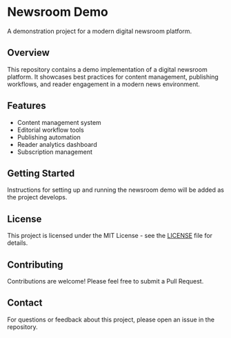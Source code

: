 # Newsroom Demo

A demonstration project for a modern digital newsroom platform.

## Overview

This repository contains a demo implementation of a digital newsroom platform. It showcases best practices for content management, publishing workflows, and reader engagement in a modern news environment.

## Features

- Content management system
- Editorial workflow tools
- Publishing automation
- Reader analytics dashboard
- Subscription management

## Getting Started

Instructions for setting up and running the newsroom demo will be added as the project develops.

## License

This project is licensed under the MIT License - see the [LICENSE](LICENSE) file for details.

## Contributing

Contributions are welcome! Please feel free to submit a Pull Request.

## Contact

For questions or feedback about this project, please open an issue in the repository.

